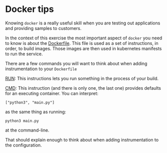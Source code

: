 # Docker tips

Knowing `docker` is a really useful skill when you are testing out applications and providing samples to customers.

In the context of this exercise the most important aspect of `docker` you need to know is about the [Dockerfile](https://docs.docker.com/engine/reference/builder/). This file is used as a set of instructions, in order,  to build images. Those images are then used in kubernetes manifests to run the service.

There are a few commands you will want to think about when adding instrumentation to your `Dockerfile`

[RUN](https://docs.docker.com/engine/reference/builder/#run): This instructions lets you run something in the process of your build.

[CMD](https://docs.docker.com/engine/reference/builder/#cmd): This instruction (and there is only one, the last one) provides defaults for an executing container. You can interpret:
```
["python3", "main.py"]
```
as the same thing as running:
```
python3 main.py
```
at the command-line.

That should explain enough to think about when adding instrumentation to the configuration.